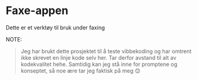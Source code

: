 # Faxe-appen
Dette er et verktøy til bruk under faxing

NOTE:
> Jeg har brukt dette prosjektet til å teste vibbekoding og har omtrent ikke skrevet en linje kode selv her. Tar derfor avstand til alt av kodekvalitet hehe. Samtidig kan jeg stå inne for promptene og konseptet, så noe ære tar jeg faktisk på meg 😊